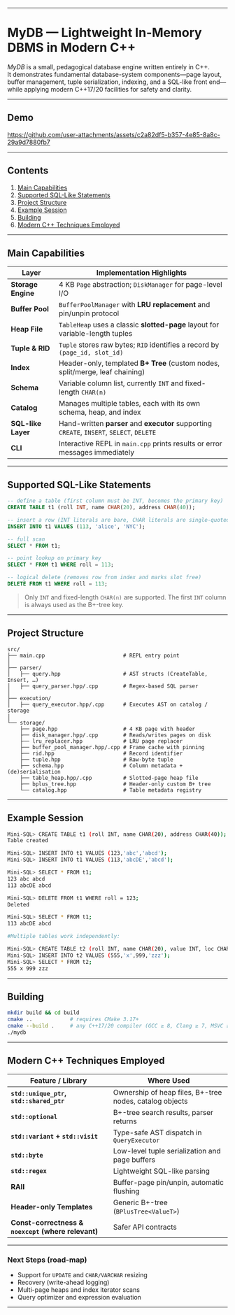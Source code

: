 
---


# MyDB — Lightweight In-Memory DBMS in Modern C++

*MyDB* is a small, pedagogical database engine written entirely in C++.  
It demonstrates fundamental database-system components—page layout, buffer management, tuple serialization, indexing, and a SQL-like front end—while applying modern C++17/20 facilities for safety and clarity.

---

## Demo


https://github.com/user-attachments/assets/c2a82df5-b357-4e85-8a8c-29a9d7880fb7



---

## Contents

1. [Main Capabilities](#main-capabilities)  
2. [Supported SQL-Like Statements](#supported-sql-like-statements)  
3. [Project Structure](#project-structure)  
4. [Example Session](#example-session)  
5. [Building](#building)  
6. [Modern C++ Techniques Employed](#modern-c-techniques-employed)  

---

## Main Capabilities

| Layer | Implementation Highlights |
|-------|--------------------------|
| **Storage Engine** | 4 KB `Page` abstraction; `DiskManager` for page-level I/O |
| **Buffer Pool** | `BufferPoolManager` with **LRU replacement** and pin/unpin protocol |
| **Heap File** | `TableHeap` uses a classic **slotted-page** layout for variable-length tuples |
| **Tuple & RID** | `Tuple` stores raw bytes; `RID` identifies a record by `(page_id, slot_id)` |
| **Index** | Header-only, templated **B+ Tree** (custom nodes, split/merge, leaf chaining) |
| **Schema** | Variable column list, currently `INT` and fixed-length `CHAR(n)` |
| **Catalog** | Manages multiple tables, each with its own schema, heap, and index |
| **SQL-like Layer** | Hand-written **parser** and **executor** supporting `CREATE`, `INSERT`, `SELECT`, `DELETE` |
| **CLI** | Interactive REPL in `main.cpp` prints results or error messages immediately |

---

## Supported SQL-Like Statements

```sql
-- define a table (first column must be INT, becomes the primary key)
CREATE TABLE t1 (roll INT, name CHAR(20), address CHAR(40));

-- insert a row (INT literals are bare, CHAR literals are single-quoted)
INSERT INTO t1 VALUES (113, 'alice', 'NYC');

-- full scan
SELECT * FROM t1;

-- point lookup on primary key
SELECT * FROM t1 WHERE roll = 113;

-- logical delete (removes row from index and marks slot free)
DELETE FROM t1 WHERE roll = 113;
````

> Only `INT` and fixed-length `CHAR(n)` are supported.
> The first `INT` column is always used as the B+-tree key.

---

## Project Structure

```repl
src/
├── main.cpp                         # REPL entry point
│
├── parser/
│   ├── query.hpp                    # AST structs (CreateTable, Insert, …)
│   ├── query_parser.hpp/.cpp        # Regex-based SQL parser
│
├── execution/
│   ├── query_executor.hpp/.cpp      # Executes AST on catalog / storage
│
└── storage/
    ├── page.hpp                     # 4 KB page with header
    ├── disk_manager.hpp/.cpp        # Reads/writes pages on disk
    ├── lru_replacer.hpp             # LRU page replacer
    ├── buffer_pool_manager.hpp/.cpp # Frame cache with pinning
    ├── rid.hpp                      # Record identifier
    ├── tuple.hpp                    # Raw-byte tuple
    ├── schema.hpp                   # Column metadata + (de)serialisation
    ├── table_heap.hpp/.cpp          # Slotted-page heap file
    ├── bplus_tree.hpp               # Header-only custom B+ tree
    └── catalog.hpp                  # Table metadata registry
```


---

## Example Session

```bash
Mini-SQL> CREATE TABLE t1 (roll INT, name CHAR(20), address CHAR(40));
Table created

Mini-SQL> INSERT INTO t1 VALUES (123,'abc','abcd');
Mini-SQL> INSERT INTO t1 VALUES (113,'abcDE','abcd');

Mini-SQL> SELECT * FROM t1;
123 abc abcd
113 abcDE abcd

Mini-SQL> DELETE FROM t1 WHERE roll = 123;
Deleted

Mini-SQL> SELECT * FROM t1;
113 abcDE abcd

#Multiple tables work independently:

Mini-SQL> CREATE TABLE t2 (roll INT, name CHAR(20), value INT, loc CHAR(10));
Mini-SQL> INSERT INTO t2 VALUES (555,'x',999,'zzz');
Mini-SQL> SELECT * FROM t2;
555 x 999 zzz
```

---

## Building

```bash
mkdir build && cd build
cmake ..            # requires CMake 3.17+
cmake --build .     # any C++17/20 compiler (GCC ≥ 8, Clang ≥ 7, MSVC ≥ 19.29)
./mydb
```

---

## Modern C++ Techniques Employed

| Feature / Library                                   | Where Used                                              |
| --------------------------------------------------- | ------------------------------------------------------- |
| **`std::unique_ptr`, `std::shared_ptr`**            | Ownership of heap files, B+-tree nodes, catalog objects |
| **`std::optional`**                                 | B+-tree search results, parser returns                  |
| **`std::variant` + `std::visit`**                   | Type-safe AST dispatch in `QueryExecutor`               |
| **`std::byte`**                                     | Low-level tuple serialization and page buffers          |
| **`std::regex`**                                    | Lightweight SQL-like parsing                            |
| **RAII**                                            | Buffer-page pin/unpin, automatic flushing               |
| **Header-only Templates**                           | Generic B+-tree (`BPlusTree<ValueT>`)                   |
| **Const-correctness & `noexcept` (where relevant)** | Safer API contracts                                     |

---

### Next Steps (road-map)

* Support for `UPDATE` and `CHAR/VARCHAR` resizing
* Recovery (write-ahead logging)
* Multi-page heaps and index iterator scans
* Query optimizer and expression evaluation

---


